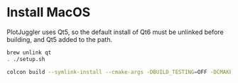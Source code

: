 # Install MacOS

PlotJuggler uses Qt5, so the default install of Qt6 must be unlinked before
building, and Qt5 added to the path.

```bash
brew unlink qt
. ./setup.sh
```

```bash
colcon build --symlink-install --cmake-args -DBUILD_TESTING=OFF -DCMAKE_BUILD_TYPE=RelWithDebInfo -DCMAKE_CXX_STANDARD=17 -DCMAKE_MACOSX_RPATH=FALSE -DCMAKE_INSTALL_NAME_DIR=$(pwd)/install/lib -DPython3_EXECUTABLE=$(which python3) --packages-select plotjuggler
```
